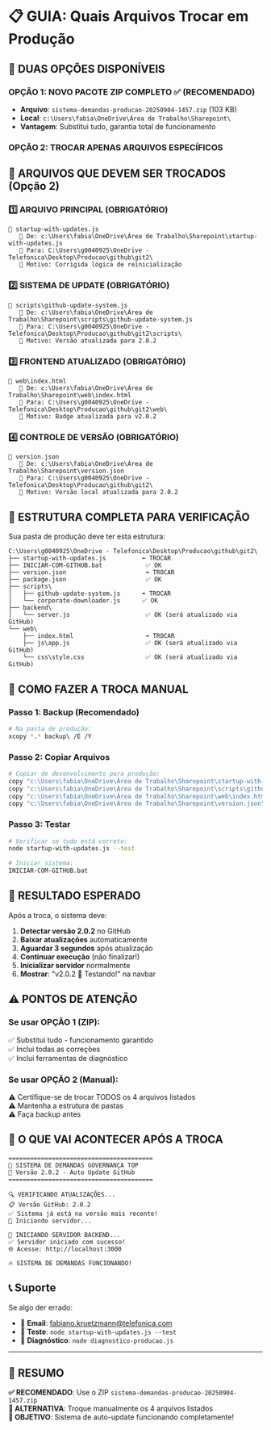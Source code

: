 # 📋 GUIA: Quais Arquivos Trocar em Produção

## 🎯 **DUAS OPÇÕES DISPONÍVEIS**

### **OPÇÃO 1: NOVO PACOTE ZIP COMPLETO** ✅ (RECOMENDADO)
- **Arquivo**: `sistema-demandas-producao-20250904-1457.zip` (103 KB)
- **Local**: `c:\Users\fabia\OneDrive\Área de Trabalho\Sharepoint\`
- **Vantagem**: Substitui tudo, garantia total de funcionamento

### **OPÇÃO 2: TROCAR APENAS ARQUIVOS ESPECÍFICOS**

## 🔧 **ARQUIVOS QUE DEVEM SER TROCADOS** (Opção 2)

### **1️⃣ ARQUIVO PRINCIPAL** (OBRIGATÓRIO)
```
📄 startup-with-updates.js
   📍 De: c:\Users\fabia\OneDrive\Área de Trabalho\Sharepoint\startup-with-updates.js
   📍 Para: C:\Users\g0040925\OneDrive - Telefonica\Desktop\Producao\github\git2\
   🔧 Motivo: Corrigida lógica de reinicialização
```

### **2️⃣ SISTEMA DE UPDATE** (OBRIGATÓRIO)
```
📄 scripts\github-update-system.js
   📍 De: c:\Users\fabia\OneDrive\Área de Trabalho\Sharepoint\scripts\github-update-system.js
   📍 Para: C:\Users\g0040925\OneDrive - Telefonica\Desktop\Producao\github\git2\scripts\
   🔧 Motivo: Versão atualizada para 2.0.2
```

### **3️⃣ FRONTEND ATUALIZADO** (OBRIGATÓRIO)
```
📄 web\index.html
   📍 De: c:\Users\fabia\OneDrive\Área de Trabalho\Sharepoint\web\index.html
   📍 Para: C:\Users\g0040925\OneDrive - Telefonica\Desktop\Producao\github\git2\web\
   🔧 Motivo: Badge atualizada para v2.0.2
```

### **4️⃣ CONTROLE DE VERSÃO** (OBRIGATÓRIO)
```
📄 version.json
   📍 De: c:\Users\fabia\OneDrive\Área de Trabalho\Sharepoint\version.json
   📍 Para: C:\Users\g0040925\OneDrive - Telefonica\Desktop\Producao\github\git2\
   🔧 Motivo: Versão local atualizada para 2.0.2
```

## 📂 **ESTRUTURA COMPLETA PARA VERIFICAÇÃO**

Sua pasta de produção deve ter esta estrutura:
```
C:\Users\g0040925\OneDrive - Telefonica\Desktop\Producao\github\git2\
├── startup-with-updates.js          ⬅️ TROCAR
├── INICIAR-COM-GITHUB.bat            ✅ OK
├── version.json                      ⬅️ TROCAR
├── package.json                      ✅ OK
├── scripts\
│   ├── github-update-system.js      ⬅️ TROCAR
│   └── corporate-downloader.js      ✅ OK
├── backend\
│   └── server.js                     ✅ OK (será atualizado via GitHub)
└── web\
    ├── index.html                    ⬅️ TROCAR
    ├── js\app.js                     ✅ OK (será atualizado via GitHub)
    └── css\style.css                 ✅ OK (será atualizado via GitHub)
```

## 🚀 **COMO FAZER A TROCA MANUAL**

### **Passo 1: Backup** (Recomendado)
```bash
# Na pasta de produção:
xcopy *.* backup\ /E /Y
```

### **Passo 2: Copiar Arquivos**
```bash
# Copiar do desenvolvimento para produção:
copy "c:\Users\fabia\OneDrive\Área de Trabalho\Sharepoint\startup-with-updates.js" .
copy "c:\Users\fabia\OneDrive\Área de Trabalho\Sharepoint\scripts\github-update-system.js" scripts\
copy "c:\Users\fabia\OneDrive\Área de Trabalho\Sharepoint\web\index.html" web\
copy "c:\Users\fabia\OneDrive\Área de Trabalho\Sharepoint\version.json" .
```

### **Passo 3: Testar**
```bash
# Verificar se tudo está correto:
node startup-with-updates.js --test

# Iniciar sistema:
INICIAR-COM-GITHUB.bat
```

## 🎯 **RESULTADO ESPERADO**

Após a troca, o sistema deve:

1. **Detectar versão 2.0.2** no GitHub
2. **Baixar atualizações** automaticamente
3. **Aguardar 3 segundos** após atualização
4. **Continuar execução** (não finalizar!)
5. **Inicializar servidor** normalmente
6. **Mostrar**: "v2.0.2 🚀 Testando!" na navbar

## ⚠️ **PONTOS DE ATENÇÃO**

### **Se usar OPÇÃO 1 (ZIP):**
✅ Substitui tudo - funcionamento garantido  
✅ Inclui todas as correções  
✅ Inclui ferramentas de diagnóstico  

### **Se usar OPÇÃO 2 (Manual):**
⚠️ Certifique-se de trocar TODOS os 4 arquivos listados  
⚠️ Mantenha a estrutura de pastas  
⚠️ Faça backup antes  

## 🔄 **O QUE VAI ACONTECER APÓS A TROCA**

```
========================================
🏢 SISTEMA DE DEMANDAS GOVERNANÇA TOP
📅 Versão 2.0.2 - Auto Update GitHub
========================================

🔍 VERIFICANDO ATUALIZAÇÕES...
📋 Versão GitHub: 2.0.2
✅ Sistema já está na versão mais recente!
🚀 Iniciando servidor...

🎯 INICIANDO SERVIDOR BACKEND...
✅ Servidor iniciado com sucesso!
🌐 Acesse: http://localhost:3000

🔥 SISTEMA DE DEMANDAS FUNCIONANDO!
```

## 📞 **Suporte**

Se algo der errado:
- 📧 **Email**: fabiano.kruetzmann@telefonica.com
- 🧪 **Teste**: `node startup-with-updates.js --test`
- 🔧 **Diagnóstico**: `node diagnostico-producao.js`

---

## 🎉 **RESUMO**

**✅ RECOMENDADO**: Use o ZIP `sistema-demandas-producao-20250904-1457.zip`  
**🔧 ALTERNATIVA**: Troque manualmente os 4 arquivos listados  
**🎯 OBJETIVO**: Sistema de auto-update funcionando completamente!